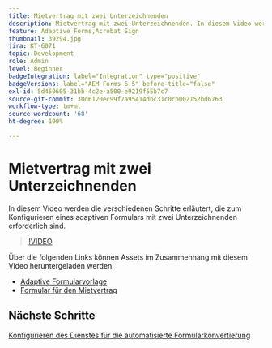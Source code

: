 ```yaml
---
title: Mietvertrag mit zwei Unterzeichnenden
description: Mietvertrag mit zwei Unterzeichnenden. In diesem Video werden die verschiedenen Schritte erläutert, die zum Konfigurieren eines adaptiven Formulars mit zwei Unterzeichnenden erforderlich sind.
feature: Adaptive Forms,Acrobat Sign
thumbnail: 39294.jpg
jira: KT-6071
topic: Development
role: Admin
level: Beginner
badgeIntegration: label="Integration" type="positive"
badgeVersions: label="AEM Forms 6.5" before-title="false"
exl-id: 5d450605-31bb-4c2e-a500-e9219f55b7c7
source-git-commit: 30d6120ec99f7a95414dbc31c0cb002152bd6763
workflow-type: tm+mt
source-wordcount: '68'
ht-degree: 100%

---
```


# Mietvertrag mit zwei Unterzeichnenden

In diesem Video werden die verschiedenen Schritte erläutert, die zum Konfigurieren eines adaptiven Formulars mit zwei Unterzeichnenden erforderlich sind.

>[!VIDEO](https://video.tv.adobe.com/v/39294?quality=12&learn=on)

Über die folgenden Links können Assets im Zusammenhang mit diesem Video heruntergeladen werden:

* [Adaptive Formularvorlage](assets/tenancy-agreement-template.zip)
* [Formular für den Mietvertrag](assets/rental-agreement-form.zip)

## Nächste Schritte

[Konfigurieren des Dienstes für die automatisierte Formularkonvertierung](./configure-automated-forms-conversion-service.md)